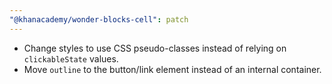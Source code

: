 ```yaml
---
"@khanacademy/wonder-blocks-cell": patch
---
```


- Change styles to use CSS pseudo-classes instead of relying on `clickableState`
  values.
- Move `outline` to the button/link element instead of an internal container.
